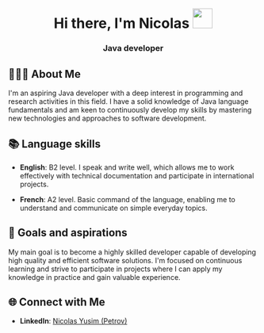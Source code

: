<h1 align="center">Hi there, I'm Nicolas</a> 
<img src="https://github.com/blackcater/blackcater/raw/main/images/Hi.gif" width="40" height="40"/></h1>
<h3 align="center">Java developer</h3>

## 👨🏻‍💻 About Me

I'm an aspiring Java developer with a deep interest in programming and research activities in this field. I have a solid knowledge of Java language fundamentals and am keen to continuously develop my skills by mastering new technologies and approaches to software development.

## 📚 Language skills

* **English**: B2 level. I speak and write well, which allows me to work effectively with technical documentation and participate in international projects.

* **French**: A2 level. Basic command of the language, enabling me to understand and communicate on simple everyday topics.

## 🎯 Goals and aspirations

My main goal is to become a highly skilled developer capable of developing high quality and efficient software solutions. I'm focused on continuous learning and strive to participate in projects where I can apply my knowledge in practice and gain valuable experience.

## 🌐 Connect with Me
* **LinkedIn**: [Nicolas Yusim (Petrov)](https://www.linkedin.com/in/nicolasyusim/)

